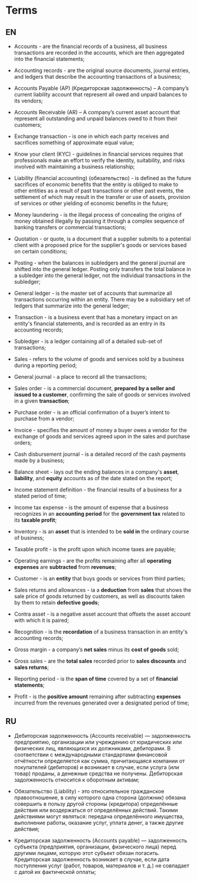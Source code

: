 # Terms

## EN

- Accounts - are the financial records of a business, all business transactions are recorded in the accounts, which are then aggregated into the financial statements;

- Accounting records - are the original source documents, journal entries, and ledgers that describe the accounting transactions of a business;

- Accounts Payable (AP) (Кредиторская задолженность) – A company’s current liability account that represent all owed and unpaid balances to its vendors;
- Accounts Receivable (AR) – A company’s current asset account that represent all outstanding and unpaid balances owed to it from their customers;

- Exchange transaction - is one in which each party receives and sacrifices something of approximate equal value;

- Know your client (KYC) - guidelines in financial services requires that professionals make an effort to verify the identity, suitability, and risks involved with maintaining 
a business relationship;

- Liability (financial accounting) (обязательство) - is defined as the future sacrifices of economic benefits that the entity is obliged to make to other entities as a result of past 
transactions or other past events, the settlement of which may result in the transfer or use of assets, provision of services or other yielding of economic benefits in the future;

- Money laundering - is the illegal process of concealing the origins of money obtained illegally by passing it through a complex sequence of banking transfers or commercial transactions;

- Quotation - or quote, is a document that a supplier submits to a potential client with a proposed price for the supplier's goods or services based on certain conditions;

- Posting - when the balances in subledgers and the general journal are shifted into the general ledger. Posting only transfers the total balance in a subledger into the 
general ledger, not the individual transactions in the subledger;

- General ledger - is the master set of accounts that summarize all transactions occurring within an entity. There may be a subsidiary set of ledgers that summarize into the 
general ledger;

- Transaction - is a business event that has a monetary impact on an entity's financial statements, and is recorded as an entry in its accounting records;

- Subledger - is a ledger containing all of a detailed sub-set of transactions;

- Sales - refers to the volume of goods and services sold by a business during a reporting period;

- General journal - a place to record all the transactions;

- Sales order - is a commercial document, **prepared by a seller and issued to a customer**, confirming the sale of goods or services involved in a given **transaction**;

- Purchase order - is an official confirmation of a buyer’s intent to purchase from a vendor;

- Invoice - specifies the amount of money a buyer owes a vendor for the exchange of goods and services agreed upon in the sales and purchase orders;

- Cash disbursement journal -  is a detailed record of the cash payments made by a business;

- Balance sheet - lays out the ending balances in a company's **asset**, **liability**, and **equity** accounts as of the date stated on the report;

- Income statement definition - the financial results of a business for a stated period of time;

- Income tax expense - is the amount of expense that a business recognizes in an **accounting period** for the **government tax** related to its **taxable profit**;

- Inventory - is an **asset** that is intended to be **sold in** the ordinary course of business;

- Taxable profit - is the profit upon which income taxes are payable;

- Operating earnings - are the profits remaining after all **operating expenses** are **subtracted** from **revenues**;

- Customer - is an **entity** that buys goods or services from third parties;

- Sales returns and allowances - ia a **deduction** from **sales** that shows the sale price of goods returned by customers, as well as discounts taken by them to retain
  **defective goods**;

- Contra asset - is a negative asset account that offsets the asset account with which it is paired;

- Recognition - is the **recordation** of a business transaction in an entity's accounting records;

- Gross margin - a company’s **net sales** minus its **cost of goods** sold;

- Gross sales - are the **total sales** recorded prior to **sales discounts** and **sales returns**;

- Reporting period - is the **span of time** covered by a set of **financial statements**;

- Profit - is the **positive amount** remaining after subtracting **expenses** incurred from the revenues generated over a designated period of time;

## RU

- Дебиторская задолженность (Accounts receivable) — задолженность предприятию, организации или учреждению от юридических или физических лиц, являющихся их должниками, дебиторами. 
В соответствии с международными стандартами финансовой отчётности определяется как сумма, причитающаяся компании от покупателей (дебиторов) и возникает в случае, если услуга (или товар) 
проданы, а денежные средства не получены. Дебиторская задолженность относится к оборотным активам;

- Обязательство (Liability) - это относительное гражданское правоотношение, в силу которого одна сторона (должник) обязана совершить в пользу другой стороны (кредитора) определённые действия или 
воздержаться от определённых действий. Такими действиями могут являться: передача определённого имущества, выполнение работы, оказание услуг, уплата денег, а также другие действия;

- Кредиторская задолженность (Accounts payable) — задолженность субъекта (предприятия, организации, физического лица) перед другими лицами, которую этот субъект обязан погасить. 
Кредиторская задолженность возникает в случае, если дата поступления услуг (работ, товаров, материалов и т. д.) не совпадает с датой их фактической оплаты;







